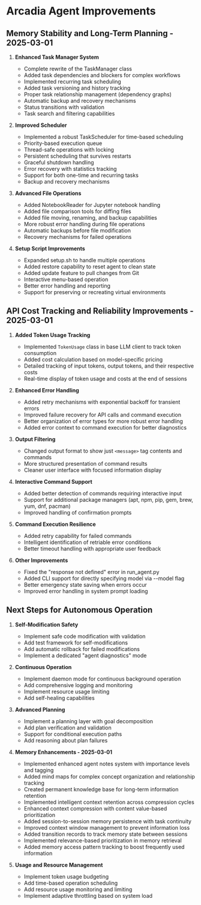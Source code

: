 # Arcadia Agent Improvements

## Memory Stability and Long-Term Planning - 2025-03-01

1. **Enhanced Task Manager System**
   - Complete rewrite of the TaskManager class
   - Added task dependencies and blockers for complex workflows
   - Implemented recurring task scheduling
   - Added task versioning and history tracking
   - Proper task relationship management (dependency graphs)
   - Automatic backup and recovery mechanisms
   - Status transitions with validation
   - Task search and filtering capabilities

2. **Improved Scheduler**
   - Implemented a robust TaskScheduler for time-based scheduling
   - Priority-based execution queue
   - Thread-safe operations with locking
   - Persistent scheduling that survives restarts
   - Graceful shutdown handling
   - Error recovery with statistics tracking
   - Support for both one-time and recurring tasks
   - Backup and recovery mechanisms

3. **Advanced File Operations**
   - Added NotebookReader for Jupyter notebook handling
   - Added file comparison tools for diffing files
   - Added file moving, renaming, and backup capabilities
   - More robust error handling during file operations
   - Automatic backups before file modification
   - Recovery mechanisms for failed operations

4. **Setup Script Improvements**
   - Expanded setup.sh to handle multiple operations
   - Added restore capability to reset agent to clean state
   - Added update feature to pull changes from Git
   - Interactive menu-based operation
   - Better error handling and reporting
   - Support for preserving or recreating virtual environments

## API Cost Tracking and Reliability Improvements - 2025-03-01

1. **Added Token Usage Tracking**
   - Implemented `TokenUsage` class in base LLM client to track token consumption
   - Added cost calculation based on model-specific pricing
   - Detailed tracking of input tokens, output tokens, and their respective costs
   - Real-time display of token usage and costs at the end of sessions

2. **Enhanced Error Handling**
   - Added retry mechanisms with exponential backoff for transient errors
   - Improved failure recovery for API calls and command execution
   - Better organization of error types for more robust error handling
   - Added error context to command execution for better diagnostics

3. **Output Filtering**
   - Changed output format to show just `<message>` tag contents and commands
   - More structured presentation of command results
   - Cleaner user interface with focused information display

4. **Interactive Command Support**
   - Added better detection of commands requiring interactive input
   - Support for additional package managers (apt, npm, pip, gem, brew, yum, dnf, pacman)
   - Improved handling of confirmation prompts

5. **Command Execution Resilience**
   - Added retry capability for failed commands
   - Intelligent identification of retriable error conditions
   - Better timeout handling with appropriate user feedback

6. **Other Improvements**
   - Fixed the "response not defined" error in run_agent.py
   - Added CLI support for directly specifying model via --model flag
   - Better emergency state saving when errors occur
   - Improved error handling in system prompt loading

## Next Steps for Autonomous Operation

1. **Self-Modification Safety**
   - Implement safe code modification with validation
   - Add test framework for self-modifications
   - Add automatic rollback for failed modifications
   - Implement a dedicated "agent diagnostics" mode

2. **Continuous Operation**
   - Implement daemon mode for continuous background operation
   - Add comprehensive logging and monitoring
   - Implement resource usage limiting
   - Add self-healing capabilities

3. **Advanced Planning**
   - Implement a planning layer with goal decomposition
   - Add plan verification and validation
   - Support for conditional execution paths
   - Add reasoning about plan failures

4. **Memory Enhancements - 2025-03-01**
   - Implemented enhanced agent notes system with importance levels and tagging
   - Added mind maps for complex concept organization and relationship tracking
   - Created permanent knowledge base for long-term information retention
   - Implemented intelligent context retention across compression cycles
   - Enhanced context compression with content value-based prioritization
   - Added session-to-session memory persistence with task continuity
   - Improved context window management to prevent information loss
   - Added transition records to track memory state between sessions
   - Implemented relevance-based prioritization in memory retrieval
   - Added memory access pattern tracking to boost frequently used information

5. **Usage and Resource Management**
   - Implement token usage budgeting
   - Add time-based operation scheduling
   - Add resource usage monitoring and limiting
   - Implement adaptive throttling based on system load